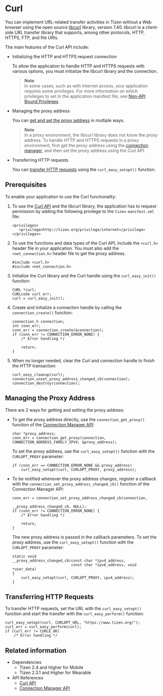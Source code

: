 # Curl


You can implement URL-related transfer activities in Tizen without a Web browser using the open source [libcurl](http://curl.haxx.se/libcurl/) library, version 7.40. libcurl is a client-side URL transfer library that supports, among other protocols, HTTP, HTTPS, FTP, and file URIs.

The main features of the Curl API include:

- Initializing the HTTP and HTTPS request connection

  To allow the application to handle HTTP and HTTPS requests with various options, you must initialize the libcurl library and the connection.

  > **Note**  
  > In some cases, such as with Internet access, your application requires some privileges. For more information on which privileges to set in the application manifest file, see [Non-API Bound Privileges](../../tutorials/details/sec-privileges.md#nonAPI).

- Managing the proxy address

  You can [get and set the proxy address](#manage) in multiple ways.

  > **Note**  
  > In a proxy environment, the libcurl library does not know the proxy address. To handle HTTP and HTTPS requests in a proxy environment, first get the proxy address using the [connection manager](connection.md), and then set the proxy address using the Curl API.

- Transferring HTTP requests

  You can [transfer HTTP requests](#request) using the `curl_easy_setopt()` function.

## Prerequisites

To enable your application to use the Curl functionality:

1. To use the [Curl API](../../api/common/latest/group__OPENSRC__CURL__FRAMEWORK.html) and the libcurl library, the application has to request permission by adding the following privilege to the `tizen-manifest.xml` file:

   ```
   <privileges>
      <privilege>http://tizen.org/privilege/internet</privilege>
   </privileges>
   ```

2. To use the functions and data types of the Curl API, include the `<curl.h>` header file in your application. You must also add the `<net_connection.h>` header file to get the proxy address.

   ```
   #include <curl.h>
   #include <net_connection.h>
   ```

3. Initialize the Curl library and the Curl handle using the `curl_easy_init()` function:

   ```
   CURL *curl;
   CURLcode curl_err;
   curl = curl_easy_init();
   ```

4. Create and initialize a connection handle by calling the `connection_create()` function:

   ```
   connection_h connection;
   int conn_err;
   conn_err = connection_create(&connection);
   if (conn_err != CONNECTION_ERROR_NONE) {
       /* Error handling */

       return;
   }
   ```

5. When no longer needed, clear the Curl and connection handle to finish the HTTP transaction:

   ```
   curl_easy_cleanup(curl);
   connection_unset_proxy_address_changed_cb(connection);
   connection_destroy(connection);
   ```

<a name="manage"></a>
## Managing the Proxy Address

There are 2 ways for getting and setting the proxy address:

- To get the proxy address directly, use the `connection_get_proxy()` function of the [Connection Manager API](../../api/common/latest/group__CAPI__NETWORK__CONNECTION__MANAGER__MODULE.html):
    ```
    char *proxy_address;
    conn_err = connection_get_proxy(connection, CONNECTION_ADDRESS_FAMILY_IPV4, &proxy_address);
    ```
  To set the proxy address, use the `curl_easy_setopt()` function with the `CURLOPT_PROXY` parameter:
    ```
    if (conn_err == CONNECTION_ERROR_NONE && proxy_address)
        curl_easy_setopt(curl, CURLOPT_PROXY, proxy_address);
    ```
- To be notified whenever the proxy address changes, register a callback with the `connection_set_proxy_address_changed_cb()` function of the Connection Manager API:
    ```
    conn_err = connection_set_proxy_address_changed_cb(connection,
                                                       __proxy_address_changed_cb, NULL);
    if (conn_err != CONNECTION_ERROR_NONE) {
        /* Error handling */

        return;
    }
    ```
  The new proxy address is passed in the callback parameters. To set the proxy address, use the `curl_easy_setopt()` function with the `CURLOPT_PROXY` parameter:
    ```
    static void
    __proxy_address_changed_cb(const char *ipv4_address,
                               const char *ipv6_address, void *user_data)
    {
        curl_easy_setopt(curl, CURLOPT_PROXY, ipv4_address);
    }
    ```

<a name="request"></a>
## Transferring HTTP Requests

To transfer HTTP requests, set the URL with the `curl_easy_setopt()` function and start the transfer with the `curl_easy_perform()` function:

```
curl_easy_setopt(curl, CURLOPT_URL, "https://www.tizen.org/");
curl_err = curl_easy_perform(curl);
if (curl_err != CURLE_OK)
    /* Error handling */
```

## Related information
- Dependencies
  - Tizen 2.4 and Higher for Mobile
  - Tizen 2.3.1 and Higher for Wearable
- API References
  - [Curl API](../../api/common/latest/group__OPENSRC__CURL__FRAMEWORK.html)
  - [Connection Manager API](../../api/common/latest/group__CAPI__NETWORK__CONNECTION__MANAGER__MODULE.html)
  